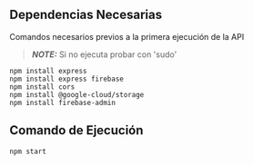 ## Dependencias Necesarias
Comandos necesarios previos a la primera ejecución de la API
> **_NOTE:_** Si no ejecuta probar con 'sudo'
```
npm install express
npm install express firebase
npm install cors
npm install @google-cloud/storage
npm install firebase-admin
```



## Comando de Ejecución
```
npm start
```